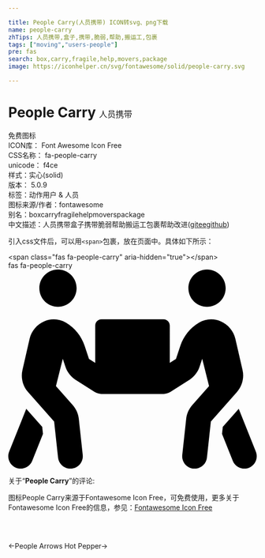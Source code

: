 ```yaml
---

title: People Carry(人员携带) ICON转svg、png下载
name: people-carry
zhTips: 人员携带,盒子,携带,脆弱,帮助,搬运工,包裹
tags: ["moving","users-people"]
pre: fas
search: box,carry,fragile,help,movers,package
image: https://iconhelper.cn/svg/fontawesome/solid/people-carry.svg

---
```


# People Carry  <small style="font-size: 60%;font-weight: 100">人员携带</small>


<div class="detail-page">
<p>
<span><span class="badge-success badge">免费图标</span> </span>
<br/>
<span>
ICON库：
<span class="badge-secondary badge">Font Awesome Icon Free</span> 
</span>
<br/>
<span>
CSS名称：
<span class="badge-secondary badge">fa-people-carry</span> 
</span>
<br/>
<span>
unicode：
<span class="badge-secondary badge">f4ce</span> 
<copy-btn content='f4ce' btn-title=""></copy-btn>
<copy-btn :content='String.fromCodePoint(parseInt("f4ce", 16))' btn-title="复制U"></copy-btn>
</span><br/><span>样式：<span class="badge-light badge">实心(solid)</span></span>
<br/>
<span>
版本：
<span class="badge-secondary badge">5.0.9</span> 
</span><br/><span>标签：<span class="badge-light badge"><router-link to="/tags/moving.html">动作</router-link></span><span class="badge-light badge"><router-link to="/tags/users-people.html">用户 & 人员</router-link></span></span>
<br/>
<span>图标来源/作者：<span class="badge-light badge">fontawesome</span></span> 
<br/>
<span>别名：<span class="badge-light badge">box</span><span class="badge-light badge">carry</span><span class="badge-light badge">fragile</span><span class="badge-light badge">help</span><span class="badge-light badge">movers</span><span class="badge-light badge">package</span></span><br/><span class="zh-detail">中文描述：<span class="badge-primary badge">人员携带</span><span class="badge-primary badge">盒子</span><span class="badge-primary badge">携带</span><span class="badge-primary badge">脆弱</span><span class="badge-primary badge">帮助</span><span class="badge-primary badge">搬运工</span><span class="badge-primary badge">包裹</span><span class="help-link"><span>帮助改进</span>(<a href="https://gitee.com/liuwave/icon-helper/edit/master/json/fontawesome/solid/people-carry.json" target="_blank" rel="noopener noreferrer">gitee</a><a href="https://github.com/liuwave/icon-helper/edit/master/json/fontawesome/solid/people-carry.json" target="_blank" rel="noopener noreferrer">github</a></span>)</span><br/>
</p>
</div>
<div class="alert alert-dark">
  <i class="fas fa-people-carry fa-xs"></i>
  <i class="fas fa-people-carry fa-sm"></i>
  <i class="fas fa-people-carry fa-lg"></i>
  <i class="fas fa-people-carry fa-2x"></i>
  <i class="fas fa-people-carry fa-3x"></i>
  <i class="fas fa-people-carry fa-5x"></i>
  <i class="fas fa-people-carry fa-7x"></i>
</div>
<div>
  <p>引入css文件后，可以用<code>&lt;span&gt;</code>包裹，放在页面中。具体如下所示：    
  </p>
  <div class="alert alert-primary" style="font-size: 14px">
    &lt;span class="fas fa-people-carry" aria-hidden="true"&gt;&lt;/span&gt;
    <copy-btn content='<span class="fas fa-people-carry" aria-hidden="true"></span>'></copy-btn>
  </div>
  <div class="alert alert-secondary">
    <i class="fas fa-people-carry"
    style="font-size: 24px"
    aria-hidden="true"></i> fas fa-people-carry
    <copy-btn content="fas fa-people-carry" btn-title="复制图标名称"></copy-btn>
  </div>
</div>
<div id="svg" class="svg-wrap">
<svg xmlns="http://www.w3.org/2000/svg" viewBox="0 0 640 512"><path d="M128 96c26.5 0 48-21.5 48-48S154.5 0 128 0 80 21.5 80 48s21.5 48 48 48zm384 0c26.5 0 48-21.5 48-48S538.5 0 512 0s-48 21.5-48 48 21.5 48 48 48zm125.7 372.1l-44-110-41.1 46.4-2 18.2 27.7 69.2c5 12.5 17 20.1 29.7 20.1 4 0 8-.7 11.9-2.3 16.4-6.6 24.4-25.2 17.8-41.6zm-34.2-209.8L585 178.1c-4.6-20-18.6-36.8-37.5-44.9-18.5-8-39-6.7-56.1 3.3-22.7 13.4-39.7 34.5-48.1 59.4L432 229.8 416 240v-96c0-8.8-7.2-16-16-16H240c-8.8 0-16 7.2-16 16v96l-16.1-10.2-11.3-33.9c-8.3-25-25.4-46-48.1-59.4-17.2-10-37.6-11.3-56.1-3.3-18.9 8.1-32.9 24.9-37.5 44.9l-18.4 80.2c-4.6 20 .7 41.2 14.4 56.7l67.2 75.9 10.1 92.6C130 499.8 143.8 512 160 512c1.2 0 2.3-.1 3.5-.2 17.6-1.9 30.2-17.7 28.3-35.3l-10.1-92.8c-1.5-13-6.9-25.1-15.6-35l-43.3-49 17.6-70.3 6.8 20.4c4.1 12.5 11.9 23.4 24.5 32.6l51.1 32.5c4.6 2.9 12.1 4.6 17.2 5h160c5.1-.4 12.6-2.1 17.2-5l51.1-32.5c12.6-9.2 20.4-20 24.5-32.6l6.8-20.4 17.6 70.3-43.3 49c-8.7 9.9-14.1 22-15.6 35l-10.1 92.8c-1.9 17.6 10.8 33.4 28.3 35.3 1.2.1 2.3.2 3.5.2 16.1 0 30-12.1 31.8-28.5l10.1-92.6 67.2-75.9c13.6-15.5 19-36.7 14.4-56.7zM46.3 358.1l-44 110c-6.6 16.4 1.4 35 17.8 41.6 16.8 6.6 35.1-1.7 41.6-17.8l27.7-69.2-2-18.2-41.1-46.4z"/></svg>
</div>
<detail full-name='fa-people-carry'></detail>
<div class="icon-detail__container">
<p>关于“<b>People Carry</b>”的评论:</p>
</div>
<Vssue title="关于“People Carry”的评论" />    
<div><p>图标People Carry来源于Fontawesome Icon Free，可免费使用，更多关于  Fontawesome Icon Free的信息，参见：<a target="_blank" href="https://iconhelper.cn/fontawesome.html">Fontawesome Icon Free</a>
</p></div>

<div style="padding:2rem 0 " class="page-nav"><p class="inner"><span class="prev">←<router-link to="/icon/solid/people-arrows.html">People Arrows</router-link></span> <span class="next"><router-link to="/icon/solid/pepper-hot.html">Hot Pepper</router-link>→</span></p></div>
